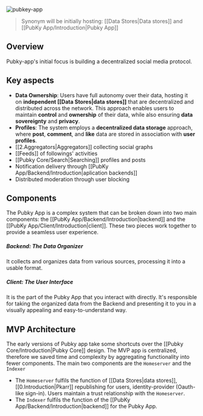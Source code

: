 ![pubkey-app](pubky-app.png)

> Synonym will be initially hosting: [[Data Stores|Data stores]] and [[PubKy App/Introduction|Pubky App]]

## Overview

Pubky-app's initial focus is building a decentralized social media protocol.

## Key aspects

- **Data Ownership**: Users have full autonomy over their data, hosting it on **independent [[Data Stores|data stores]]** that are decentralized and distributed across the network. This approach enables users to maintain **control** and **ownership** of their data, while also ensuring **data sovereignty** and **privacy**. 
- **Profiles**: The system employs a **decentralized data storage** approach, where **post**, **comment**, and **like** data are stored in association with **user profiles**.
- [[2.Aggregators|Aggregators]] collecting social graphs
- [[Feeds]] of followings' activities
- [[Pubky Core/Search|Searching]] profiles and posts
- Notification delivery through [[PubKy App/Backend/Introduction|aplication backends]] 
- Distributed moderation through user blocking

## Components

The Pubky App is a complex system that can be broken down into two main components: the [[PubKy App/Backend/Introduction|backend]] and the [[PubKy App/Client/Introduction|client]]. These two pieces work together to provide a seamless user experience.

##### Backend: The Data Organizer

It collects and organizes data from various sources, processing it into a usable format.

##### Client: The User Interface

It is the part of the Pubky App that you interact with directly. It's responsible for taking the organized data from the Backend and presenting it to you in a visually appealing and easy-to-understand way.

## MVP Architecture

The early versions of Pubky app take some shortcuts over the [[Pubky Core/Introduction|Pubky Core]] design. The MVP app is centralized, therefore we saved time and complexity by aggregating functionality into fewer components. The main two components are the `Homeserver` and the `Indexer`

- The `Homeserver` fulfils the function of [[Data Stores|data stores]], [[0.Introduction|Pkarr]] republishing for users, identity-provider (Oauth-like sign-in). Users maintain a trust relationship with the `Homeserver`.
- The `Indexer` fulfils the function of the [[PubKy App/Backend/Introduction|backend]] for the Pubky App. 